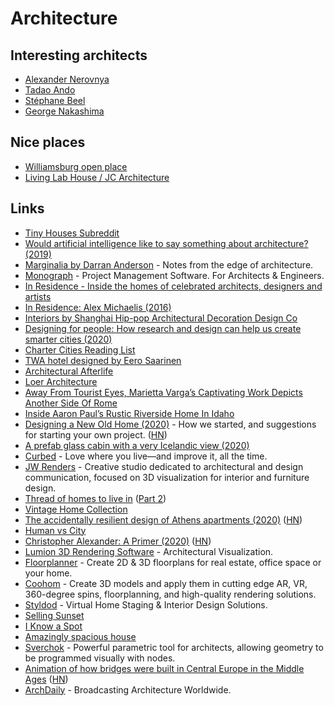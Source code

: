 # Architecture

## Interesting architects

* [Alexander Nerovnya](https://www.instagram.com/alex_nerovnya/)
* [Tadao Ando](https://en.wikipedia.org/wiki/Tadao_Ando)
* [Stéphane Beel](http://www.stephanebeel.com/index.html)
* [George Nakashima](https://nakashimawoodworkers.com)

## Nice places

* [Williamsburg open place](https://twitter.com/madelinebilis/status/1327380099147165697)
* [Living Lab House / JC Architecture](https://www.archdaily.com/923076/living-lab-house-jc-architecture)

## Links

* [Tiny Houses Subreddit](https://www.reddit.com/r/tinyhouses)
* [Would artificial intelligence like to say something about architecture? (2019)](https://archinect.com/news/article/150133371/would-artificial-intelligence-like-to-say-something-about-architecture)
* [Marginalia by Darran Anderson](https://www.patreon.com/oniropolis) - Notes from the edge of architecture.
* [Monograph](https://monograph.io) - Project Management Software. For Architects & Engineers.
* [In Residence - Inside the homes of celebrated architects, designers and artists](https://www.youtube.com/playlist?list=PLuu-TPQ2CJp3DofoAWABBgTHoMvcADp7x)
* [In Residence: Alex Michaelis (2016)](https://www.youtube.com/watch?v=ziZ_tTvtk1k)
* [Interiors by Shanghai Hip-pop Architectural Decoration Design Co](http://www.hippop-sh.cn)
* [Designing for people: How research and design can help us create smarter cities (2020)](https://marisamorby.com/designing-cities-for-people)
* [Charter Cities Reading List](https://www.chartercitiesinstitute.org/reading)
* [TWA hotel designed by Eero Saarinen](https://twitter.com/karrisaarinen/status/1216773664823300097)
* [Architectural Afterlife](https://architecturalafterlife.com)
* [Loer Architecture](https://loerarchitecten.com)
* [Away From Tourist Eyes, Marietta Varga’s Captivating Work Depicts Another Side Of Rome](https://www.ignant.com/2020/02/20/away-from-tourist-eyes-marietta-vargas-captivating-work-depicts-another-side-of-rome/)
* [Inside Aaron Paul’s Rustic Riverside Home In Idaho](https://www.youtube.com/watch?v=D-qQneOnJl0)
* [Designing a New Old Home (2020)](https://medium.com/@simon.sarris/designing-a-new-old-home-part-1-cf298b58ed41) - How we started, and suggestions for starting your own project. ([HN](https://news.ycombinator.com/item?id=23881363))
* [A prefab glass cabin with a very Icelandic view (2020)](https://www.curbed.com/2020/5/12/21255300/glass-cabins-iceland-retreat-ood-house)
* [Curbed](https://www.curbed.com) - Love where you live—and improve it, all the time.
* [JW Renders](https://www.jwrenders.com/about) - Creative studio dedicated to architectural and design communication, focused on 3D visualization for interior and furniture design.
* [Thread of homes to live in](https://twitter.com/marty/status/1217874823898116096) ([Part 2](https://twitter.com/gonsanchezs/status/1265091312946118656))
* [Vintage Home Collection](https://vintagehomecollection.tumblr.com)
* [The accidentally resilient design of Athens apartments (2020)](https://www.bloomberg.com/news/features/2020-07-15/the-design-history-of-athens-iconic-apartments) ([HN](https://news.ycombinator.com/item?id=23843813))
* [Human vs City](https://www.behance.net/gallery/80246913/HUMAN-vs-CITY-CHONGQING)
* [Christopher Alexander: A Primer (2020)](https://www.youtube.com/watch?v=XLsTZXT0FlM) ([HN](https://news.ycombinator.com/item?id=24033936))
* [Lumion 3D Rendering Software](https://lumion.com) - Architectural Visualization.
* [Floorplanner](https://floorplanner.com) - Create 2D & 3D floorplans for real estate, office space or your home.
* [Coohom](https://www.coohom.com) - Create 3D models and apply them in cutting edge AR, VR, 360-degree spins, floorplanning, and high-quality rendering solutions.
* [Styldod](https://www.styldod.com) - Virtual Home Staging & Interior Design Solutions.
* [Selling Sunset](https://iknowaspot.substack.com/p/-selling-sunset)
* [I Know a Spot](https://iknowaspot.substack.com)
* [Amazingly spacious house](https://twitter.com/ariel_n/status/1261038889466130433)
* [Sverchok](https://github.com/nortikin/sverchok) - Powerful parametric tool for architects, allowing geometry to be programmed visually with nodes.
* [Animation of how bridges were built in Central Europe in the Middle Ages](https://www.youtube.com/watch?v=nJgD6gyi0Wk) ([HN](https://news.ycombinator.com/item?id=24798302))
* [ArchDaily](https://www.archdaily.com) - Broadcasting Architecture Worldwide.
